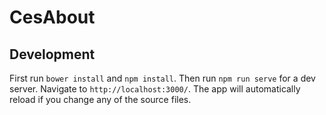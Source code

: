 # CesAbout

## Development

First run `bower install` and `npm install`. Then run `npm run serve` for a dev server. Navigate to `http://localhost:3000/`. 
The app will automatically reload if you change any of the source files.
